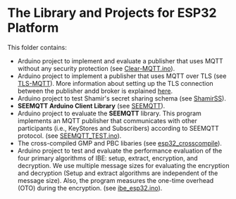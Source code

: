 # The Library and Projects for ESP32 Platform
This folder contains: 
- Arduino project to implement and evaluate a publisher that uses MQTT without any security protection (see [Clear-MQTT.ino](Clear-MQTT/Clear-MQTT.ino)).
- Arduino project to implement a publisher that uses MQTT over TLS (see [TLS-MQTT](TLS-MQTT/TLS-MQTT.ino)). More information about setting up the TLS connection between the publisher andd broker is explained [here](TLS-MQTT/README.md).
- Arduino project to test Shamir's secret sharing schema (see [ShamirSS](ShamirSS)).
- **SEEMQTT Arduino Client Library**  (see [SEEMQTT](SEEMQTT)).
- Arduino project to evaluate the **SEEMQTT** library. This program implements an MQTT publisher that communicates with other participants (i.e., KeyStores and Subscribers) according to SEEMQTT protocol. (see [SEEMQTT_TEST.ino](SEEMQTT_TEST/SEEMQTT_TEST.ino)).
- The cross-compiled GMP and PBC libaries (see [esp32_crosscompile](esp32_crosscompile)).
- Arduino project to test and evaluate the performance evaluation of the four primary algorithms of IBE: setup, extract, encryption, and decryption. We use multiple message sizes for evaluating the encryption and decryption (Setup and extract algorithms are independent of the message size). Also, the program measures the one-time overhead (OTO) during the encryption. (see [ibe_esp32.ino](esp32_ibe/ibe_esp32.ino)).

